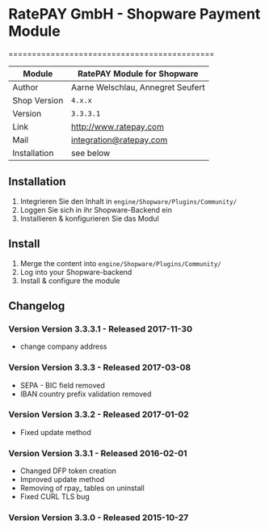 # RatePAY GmbH - Shopware Payment Module
============================================

|Module | RatePAY Module for Shopware
|------|----------
|Author | Aarne Welschlau, Annegret Seufert
|Shop Version | `4.x.x`
|Version | `3.3.3.1`
|Link | http://www.ratepay.com
|Mail | integration@ratepay.com
|Installation | see below

## Installation
1. Integrieren Sie den Inhalt in `engine/Shopware/Plugins/Community/`
2. Loggen Sie sich in ihr Shopware-Backend ein
3. Installieren & konfigurieren Sie das Modul

## Install
1. Merge the content into `engine/Shopware/Plugins/Community/`
2. Log into your Shopware-backend
3. Install & configure the module

## Changelog

### Version Version 3.3.3.1 - Released 2017-11-30
* change company address

### Version Version 3.3.3 - Released 2017-03-08
* SEPA - BIC field removed
* IBAN country prefix validation removed

### Version Version 3.3.2 - Released 2017-01-02
* Fixed update method

### Version Version 3.3.1 - Released 2016-02-01
* Changed DFP token creation
* Improved update method
* Removing of rpay_ tables on uninstall
* Fixed CURL TLS bug

### Version Version 3.3.0 - Released 2015-10-27